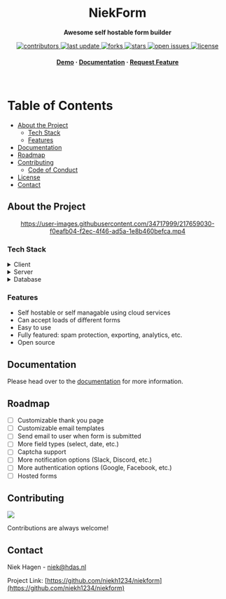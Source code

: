 <div align="center">
  <h1>NiekForm</h1>
  
  <p>
    <strong>Awesome self hostable form builder</strong>
  </p>

<!-- Badges -->
<p>
  <a href="https://github.com/niekh1234/niekform/graphs/contributors">
    <img src="https://img.shields.io/github/contributors/niekh1234/niekform" alt="contributors" />
  </a>
  <a href="">
    <img src="https://img.shields.io/github/last-commit/niekh1234/niekform" alt="last update" />
  </a>
  <a href="https://github.com/niekh1234/niekform/network/members">
    <img src="https://img.shields.io/github/forks/niekh1234/niekform" alt="forks" />
  </a>
  <a href="https://github.com/niekh1234/niekform/stargazers">
    <img src="https://img.shields.io/github/stars/niekh1234/niekform" alt="stars" />
  </a>
  <a href="https://github.com/niekh1234/niekform/issues/">
    <img src="https://img.shields.io/github/issues/niekh1234/niekform" alt="open issues" />
  </a>
  <a href="https://github.com/niekh1234/niekform/blob/master/LICENSE">
    <img src="https://img.shields.io/github/license/niekh1234/niekform.svg" alt="license" />
  </a>
</p>
   
<h4>
    <a href="https://demo.niekform.com">Demo</a>
  <span> · </span>
    <a href="https://niekform.com">Documentation</a>
  <span> · </span>
    <a href="https://github.com/niekh1234/niekform/issues/">Request Feature</a>
  </h4>
</div>

<br />

<!-- Table of Contents -->

# Table of Contents

- [About the Project](#about-the-project)
  - [Tech Stack](#tech-stack)
  - [Features](#features)
- [Documentation](#documentation)
- [Roadmap](#roadmap)
- [Contributing](#contributing)
  - [Code of Conduct](#code-of-conduct)
- [License](#license)
- [Contact](#contact)

<!-- About the Project -->

## About the Project

<div align="center"> 

https://user-images.githubusercontent.com/34717999/217659030-f0eafb04-f2ec-4f46-ad5a-1e8b460befca.mp4
 
</div>




<!-- TechStack -->

### Tech Stack

<details>
  <summary>Client</summary>
  <ul>
    <li><a href="https://www.typescriptlang.org/">Typescript</a></li>
    <li><a href="https://nextjs.org/">Next.js</a></li>
    <li><a href="https://reactjs.org/">React.js</a></li>
    <li><a href="https://tailwindcss.com/">TailwindCSS</a></li>
  </ul>
</details>

<details>
  <summary>Server</summary>
  <ul>
    <li><a href="https://www.typescriptlang.org/">Typescript</a></li>
    <li><a href="https://nextjs.org/">Next.js API routes</a></li>
    <li><a href="https://next-auth.js.org/">NextAuth</a></li>
    <li><a href="https://www.prisma.io/">Prisma</a></li>
  </ul>
</details>

<details>
<summary>Database</summary>
  <ul>
    <li><a href="https://www.mysql.com/">MySQL</a></li>
    <li><a href="https://www.postgresql.org/">PostgreSQL</a></li>
  </ul>
</details>

<!-- Features -->

### Features

- Self hostable or self managable using cloud services
- Can accept loads of different forms
- Easy to use
- Fully featured: spam protection, exporting, analytics, etc.
- Open source

<!-- Documentation -->

## Documentation

Please head over to the [documentation](https://niekform.com) for more information.

<!-- Roadmap -->

## Roadmap

- [ ] Customizable thank you page
- [ ] Customizable email templates
- [ ] Send email to user when form is submitted
- [ ] More field types (select, date, etc.)
- [ ] Captcha support
- [ ] More notification options (Slack, Discord, etc.)
- [ ] More authentication options (Google, Facebook, etc.)
- [ ] Hosted forms

<!-- Contributing -->

## Contributing

<a href="https://github.com/niekh1234/niekform/graphs/contributors">
  <img src="https://contrib.rocks/image?repo=niekh1234/niekform" />
</a>

Contributions are always welcome!

<!-- Contact -->

## Contact

Niek Hagen - niek@hdas.nl

Project Link: [https://github.com/niekh1234/niekform](https://github.com/niekh1234/niekform)

